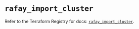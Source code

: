 # `rafay_import_cluster`

Refer to the Terraform Registry for docs: [`rafay_import_cluster`](https://registry.terraform.io/providers/rafaysystems/rafay/1.1.52/docs/resources/import_cluster).

